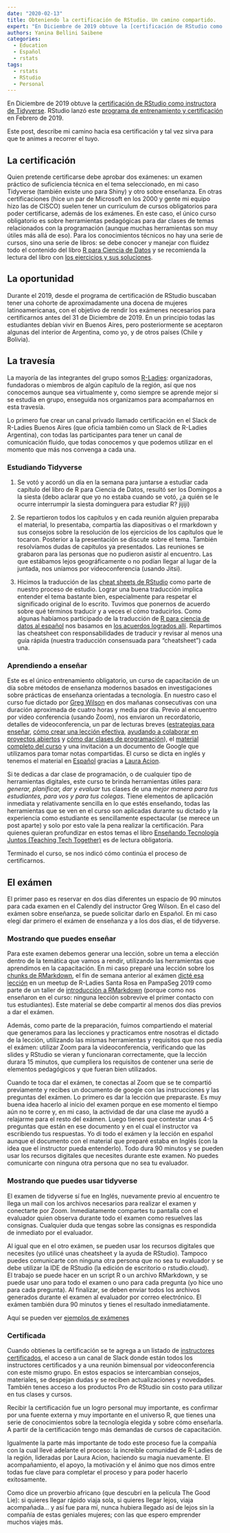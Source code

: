 ```yaml
---
date: "2020-02-13"
title: Obteniendo la certificación de RStudio. Un camino compartido.
expert: "En Diciembre de 2019 obtuve la [certificación de RStudio como instructora de Tidyverse](https://education.rstudio.com/trainers/).  RStudio lanzó este [programa de entrenamiento y certificación](https://blog.rstudio.com/2019/02/28/rstudio-instructor-training/) en Febrero de 2019. Este post, describe mi camino hacia esa certificación y tal vez sirva para que te animes a recorrer el tuyo."
authors: Yanina Bellini Saibene
categories:
  - Education
  - Español
  - rstats
tags: 
  - rstats
  - RStudio
  - Personal
---
```


En Diciembre de 2019 obtuve la [certificación de RStudio como instructora de Tidyverse](https://education.rstudio.com/trainers/).  RStudio lanzó este [programa de entrenamiento y certificación](https://blog.rstudio.com/2019/02/28/rstudio-instructor-training/) en Febrero de 2019.

Este post, describe mi camino hacia esa certificación y tal vez sirva para que te animes a recorrer el tuyo.

## La certificación

Quien pretende certificarse debe aprobar dos exámenes: un examen práctico de suficiencia técnica en el tema seleccionado, en mi caso Tidyverse (también existe uno para Shiny) y otro sobre enseñanza.  En otras certificaciones (hice un par de Microsoft en los 2000 y gente mi equipo hizo las de CISCO) suelen tener un curriculum de cursos obligatorios para poder certificarse, además de los exámenes. En este caso, el único curso obligatorio es sobre herramientas pedagógicas para dar clases de temas relacionados con la programación (aunque muchas herramientas son muy útiles más allá de eso).  Para los conocimientos técnicos no hay una serie de cursos, sino una serie de libros: se debe conocer y manejar con fluidez todo el contenido del libro [R para Ciencia de Datos](https://es.r4ds.hadley.nz/) y se recomienda la lectura del libro con [los ejercicios y sus soluciones](https://jrnold.github.io/r4ds-exercise-solutions/).  

## La oportunidad

Durante el 2019, desde el programa de certificación de RStudio buscaban tener una cohorte de aproximadamente una docena de mujeres latinoamericanas, con el objetivo de rendir los exámenes necesarios para certificarnos antes del 31 de Diciembre de 2019.  En un principio todas las estudiantes debían vivir en Buenos Aires, pero posteriormente se aceptaron algunas del interior de Argentina, como yo, y de otros países (Chile y Bolivia).

## La travesía

La mayoría de las integrantes del grupo somos [R-Ladies](https://rladies.org/): organizadoras, fundadoras o miembros de algún capítulo de la región, así que nos conocemos aunque sea virtualmente y, como siempre se aprende mejor si se estudia en grupo, enseguida nos organizamos para acompañarnos en esta travesía.

Lo primero fue crear un canal privado llamado certificación en el Slack de R-Ladies Buenos Aires (que oficia también como un Slack de R-Ladies Argentina), con todas las participantes para tener un canal de comunicación fluido, que todas conocemos y que podemos utilizar en el momento que más nos convenga a cada una.

### Estudiando Tidyverse

1. Se votó y acordó un día en la semana para juntarse a estudiar cada capítulo del libro de R para Ciencia de Datos, resultó ser los Domingos a la siesta (debo aclarar que yo no estaba cuando se votó, ¿a quién se le ocurre interrumpir la siesta dominguera para estudiar R? jijiji)

2. Se repartieron todos los capítulos y en cada reunión alguien preparaba el material, lo presentaba, compartía las diapositivas o el rmarkdown y sus consejos sobre la resolución de los ejercicios de los capítulos que le tocaron.  Posterior a la presentación se discute sobre el tema.  También resolvíamos dudas de capítulos ya presentados. Las reuniones se grabaron para las personas que no pudieron asistir al encuentro.  Las que estábamos lejos geográficamente o no podían llegar al lugar de la juntada, nos uníamos por videoconferencia (usando Jitsi).

3. Hicimos la traducción de las [cheat sheets de RStudio](https://rstudio.com/resources/cheatsheets/#translations)  como parte de nuestro proceso de estudio. Lograr una buena traducción implica entender el tema bastante bien, especialmente para respetar el significado original de lo escrito. Tuvimos que ponernos de acuerdo sobre qué términos traducir y a veces el cómo traducirlos. Como algunas habíamos participado de la traducción de [R para ciencia de datos al español](https://github.com/cienciadedatos/documentacion-traduccion-r4ds) nos basamos en [los acuerdos logrados allí](https://github.com/cienciadedatos/documentacion-traduccion-r4ds/blob/master/orientaciones-traduccion.md).  Repartimos las cheatsheet con responsabilidades de traducir y revisar al menos una guía rápida (nuestra traducción consensuada para “cheatsheet”) cada una.

### Aprendiendo a enseñar

Este es el único entrenamiento obligatorio, un curso de capacitación de un día sobre métodos de enseñanza modernos basados en investigaciones sobre prácticas de enseñanza orientadas a tecnología.  En nuestro caso el curso fue dictado por [Greg Wilson](http://third-bit.com/) en dos mañanas consecutivas con una duración aproximada de cuatro horas y media por día.  Previo al encuentro por video conferencia (usando Zoom), nos enviaron un recordatorio, detalles de videoconferencia, un par de lecturas breves ([estrategias para enseñar](https://www.the-learning-agency-lab.com/science-of-learning-research-meets-practice.html), [cómo crear una lección efectiva](https://journals.plos.org/ploscompbiol/article/authors?id=10.1371/journal.pcbi.1006915), [ayudando a colaborar en proyectos abiertos](https://journals.plos.org/ploscompbiol/article/comments?id=10.1371/journal.pcbi.1007296) y [cómo dar clases de programación](https://journals.plos.org/ploscompbiol/article?id=10.1371/journal.pcbi.1007433)), el [material completo del curso](https://drive.google.com/drive/folders/13ohFt3D0EJ5PDbMaWTxnHH-hwA7G0IvY) y una invitación a un documento de Google que utilizamos para tomar notas compartidas.  El curso se dicta en inglés y tenemos el material en [Español](https://drive.google.com/drive/folders/1qwTEMqoqphF9qu7f0lSCSTmikIf5chBi?usp=sharing) gracias a [Laura Acion](https://lacion.rbind.io/).  

Si te dedicas a dar clase de programación, o de cualquier tipo de herramientas digitales, este curso te brinda herramientas útiles para: _generar, planificar, dar y evaluar_ tus clases de una _mejor manera para tus estudiantes, para vos y para tus colegas_. Tiene elementos de aplicación inmediata y relativamente sencilla en lo que estés enseñando, todas las herramientas que se ven en el curso son aplicadas durante su dictado y la experiencia como estudiante es sencillamente espectacular (se merece un post aparte) y solo por esto vale la pena realizar la certificación.  Para quienes quieran profundizar en estos temas el libro [Enseñando Tecnología Juntos (Teaching Tech Together)](https://teachtogether.tech/) es de lectura obligatoria.

Terminado el curso, se nos indicó cómo continúa el proceso de certificarnos.


## El exámen

El primer paso es reservar en dos días diferentes un espacio de 90 minutos para cada examen en el Calendly del instructor Greg Wilson.  En el caso del exámen sobre enseñanza, se puede solicitar darlo en Español.  En mi caso elegí dar primero el exámen de enseñanza y a los dos días, el de tidyverse.

### Mostrando que puedes enseñar

Para este examen debemos generar una lección, sobre un tema a elección dentro de la temática que vamos a rendir, utilizando las herramientas que aprendimos en la capacitación. En mi caso preparé una lección sobre los [chunks de RMarkdown](https://docs.google.com/document/d/1Z8zhRjK7tQ-VcOUMnOmxKNb2Ra_3DKsvMzo1iGeIt0I/edit?usp=sharing), el fin de semana anterior al exámen [dicté esa lección](https://docs.google.com/presentation/d/1Uzb5sHM54_t6NWLSDely6fCi8Nu4qhCT-qxMKY-vh78/edit?usp=sharing ) en un meetup de R-Ladies Santa Rosa en PampaSeg 2019 como parte de un taller de [introducción a RMarkdown](https://yabellini.netlify.com/courses/tallerrmarkdown/#taller-de-rmarkdown) (porque como nos enseñaron en el curso: ninguna lección sobrevive el primer contacto con tus estudiantes).  Este material se debe compartir al menos dos días previos a dar el exámen.

Además, como parte de la preparación, fuimos compartiendo el material que generamos para las lecciones y practicamos entre nosotras el dictado de la lección, utilizando las mismas herramientas y requisitos que nos pedía el exámen: utilizar Zoom para la videoconferencia, verificando que las slides y RStudio se vieran y funcionaran correctamente, que la lección durara 15 minutos, que cumpliera los requisitos de contener una serie de elementos pedagógicos y que fueran bien utilizados.

Cuando te toca dar el exámen, te conectas al Zoom que se te compartió previamente y recibes un documento de google con las instrucciones y las preguntas del exámen.  Lo primero es dar la lección que preparaste.  Es muy buena idea hacerlo al inicio del examen porque en ese momento el tiempo aún no te corre y, en mi caso, la actividad de dar una clase me ayudó a relajarme para el resto del exámen. Luego tienes que contestar unas 4-5 preguntas que están en ese documento y en el cual el instructor va escribiendo tus respuestas. Yo di todo el exámen y la lección en español aunque el documento con el material que preparé estaba en Inglés (con la idea que el instructor pueda entenderlo).  Todo dura 90 minutos y se pueden usar los recursos digitales que necesites durante este examen. No puedes comunicarte con ninguna otra persona que no sea tu evaluador.

### Mostrando que puedes usar tidyverse

El examen de tidyverse sí fue en Inglés, nuevamente previo al encuentro te llega un mail con los archivos necesarios para realizar el examen y conectarte por Zoom.  Inmediatamente  compartes tu pantalla con el evaluador quien observa durante todo el examen como resuelves las consignas. Cualquier duda que tengas sobre las consignas es respondida de inmediato por el evaluador.  

Al igual que en el otro exámen, se pueden usar los recursos digitales que necesites (yo utilicé unas cheatsheet y la ayuda de RStudio). Tampoco puedes comunicarte con ninguna otra persona que no sea tu evaluador y se debe utilizar la IDE de RStudio (la edición de escritorio o rstudio.cloud).  
El trabajo se puede hacer en un script R o un archivo RMarkdown, y se puede usar uno para todo el examen o uno para cada pregunta (yo hice uno para cada pregunta). Al finalizar, se deben enviar todos los archivos generados durante el examen al evaluador por correo electrónico.  El exámen también dura 90 minutos y tienes el resultado inmediatamente.

Aquí se pueden ver [ejemplos de exámenes](https://education.rstudio.com/blog/2020/02/instructor-certification-exams/)

### Certificada

Cuando obtienes la certificación se te agrega a un listado de [instructores certificados](https://education.rstudio.com/trainers/), el acceso a un canal de Slack donde están todos los instructores certificados y a una reunión bimensual por videoconferencia con este mismo grupo.  En estos espacios se intercambian consejos, materiales, se despejan dudas y se reciben actualizaciones y novedades. También tenes acceso a los productos Pro de RStudio sin costo para utilizar en tus clases y cursos.

Recibir la certificación fue un logro personal muy importante, es confirmar por una fuente externa y muy importante en el universo R, que tienes una serie de conocimientos sobre la tecnología elegida y sobre cómo enseñarla. A partir de la certificación tengo más demandas de cursos de capacitación.

Igualmente la parte más importante de todo este proceso fue la compañía con la cual llevé adelante el proceso: la increíble comunidad de R-Ladies de la región, lideradas por Laura Acion, haciendo su magia nuevamente.  El acompañamiento, el apoyo, la motivación y el ánimo que nos dimos entre todas fue clave para completar el proceso y para poder hacerlo exitosamente.  

Como dice un proverbio africano (que descubrí en la película The Good Lie): si quieres llegar rápido viaja sola, si quieres llegar lejos, viaja acompañada… y así fue para mí, nunca hubiera llegado así de lejos sin la compañía de estas geniales mujeres; con las que espero emprender muchos viajes más.
